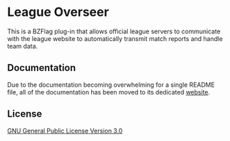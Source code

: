 League Overseer
================

This is a BZFlag plug-in that allows official league servers to communicate with the league website to automatically transmit match reports and handle team data.

Documentation
-------------

Due to the documentation becoming overwhelming for a single README file, all of the documentation has been moved to its dedicated [website](http://allejo.github.io/leagueOverSeer/).

License
-------

[GNU General Public License Version 3.0](https://github.com/allejo/leagueOverSeer/blob/master/LICENSE.md)
